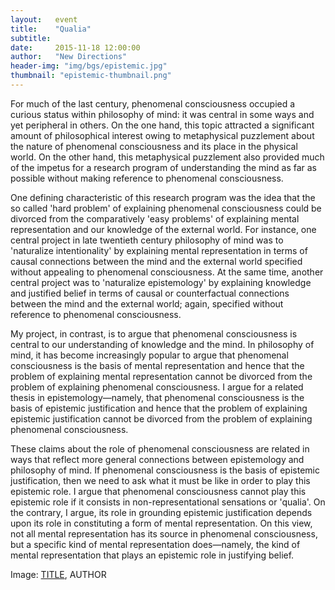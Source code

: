 ```yaml
---
layout:   event
title:    "Qualia"
subtitle:  
date:     2015-11-18 12:00:00
author:   "New Directions"
header-img: "img/bgs/epistemic.jpg"
thumbnail: "epistemic-thumbnail.png"
---
```


For much of the last century, phenomenal consciousness occupied a curious status within philosophy of mind: it was central in some ways and yet peripheral in others. On the one hand, this topic attracted a significant amount of philosophical interest owing to metaphysical puzzlement about the nature of phenomenal consciousness and its place in the physical world. On the other hand, this metaphysical puzzlement also provided much of the impetus for a research program of understanding the mind as far as possible without making reference to phenomenal consciousness.

One defining characteristic of this research program was the idea that the so called 'hard problem' of explaining phenomenal consciousness could be divorced from the comparatively 'easy problems' of explaining mental representation and our knowledge of the external world. For instance, one central project in late twentieth century philosophy of mind was to 'naturalize intentionality' by explaining mental representation in terms of causal connections between the mind and the external world specified without appealing to phenomenal consciousness. At the same time, another central project was to 'naturalize epistemology' by explaining knowledge and justified belief in terms of causal or counterfactual connections between the mind and the external world; again, specified without reference to phenomenal consciousness.

My project, in contrast, is to argue that phenomenal consciousness is central to our understanding of knowledge and the mind. In philosophy of mind, it has become increasingly popular to argue that phenomenal consciousness is the basis of mental representation and hence that the problem of explaining mental representation cannot be divorced from the problem of explaining phenomenal consciousness. I argue for a related thesis in epistemology—namely, that phenomenal consciousness is the basis of epistemic justification and hence that the problem of explaining epistemic justification cannot be divorced from the problem of explaining phenomenal consciousness.

These claims about the role of phenomenal consciousness are related in ways that reflect more general connections between epistemology and philosophy of mind. If phenomenal consciousness is the basis of epistemic justification, then we need to ask what it must be like in order to play this epistemic role. I argue that phenomenal consciousness cannot play this epistemic role if it consists in non-representational sensations or 'qualia'. On the contrary, I argue, its role in grounding epistemic justification depends upon its role in constituting a form of mental representation. On this view, not all mental representation has its source in phenomenal consciousness, but a specific kind of mental representation does—namely, the kind of mental representation that plays an epistemic role in justifying belief.

<span class="caption text-muted">Image: 
<a href="..." target="_blank">TITLE</a>, 
AUTHOR</span>
